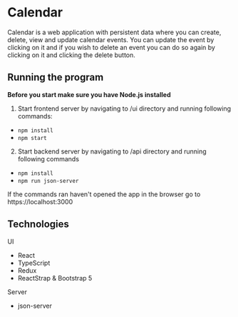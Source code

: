 # Calendar

Calendar is a web application with persistent data where you can create, delete, view and update calendar events. You can update the event by clicking on it and if you wish to delete an event you can do so again by clicking on it and clicking the delete button.

## Running the program

**Before you start make sure you have Node.js installed**

1. Start frontend server by navigating to /ui directory and running following commands:

- `npm install`
- `npm start`

2. Start backend server by navigating to /api directory and running following commands

- `npm install`
- `npm run json-server`

If the commands ran haven't opened the app in the browser go to https://localhost:3000

## Technologies

UI

- React
- TypeScript
- Redux
- ReactStrap & Bootstrap 5

Server

- json-server
